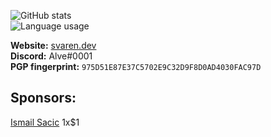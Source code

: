 ![GitHub stats](https://github-readme-stats.vercel.app/api?username=alvesvaren&show_icons=true&count_private=true&theme=dark&bg_color=22272e&hide_border=true)
<br/>
![Language usage](https://github-readme-stats.vercel.app/api/top-langs/?username=alvesvaren&layout=compact&langs_count=8&card_width=445&theme=dark&bg_color=22272e&hide_border=true)

**Website:** [svaren.dev](https://svaren.dev/)
<br/>
**Discord:** Alve#0001
<br/>
**PGP fingerprint:** `975D51E87E37C5702E9C32D9F8D0AD4030FAC97D`

## **Sponsors:**
[Ismail Sacic](https://github.com/ismail424) 1x$1
